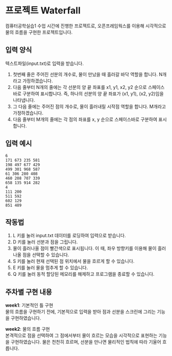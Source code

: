 # 프로젝트 Waterfall
컴퓨터공학실습1 수업 시간에 진행한 프로젝트로, 오픈프레임웍스를 이용해 시각적으로 물의 흐름을 구현한 프로젝트입니다.  
  
## 입력 양식  
텍스트파일(input.txt)로 입력을 받습니다.  
1. 첫번째 줄은 주어진 선분의 개수로, 물이 만났을 때 흘러갈 바닥 역할을 합니다. N개라고 가정하겠습니다.  
2. 다음 줄부터 N개의 줄에는 각 선분의 양 끝 좌표를 x1, y1, x2, y2 순으로 스페이스바로 구분하여 표시합니다. 즉, 하나의 선분의 양 끝 좌표가 (x1, y1), (x2, y2)임을 나타냅니다.  
3. 그 다음 줄에는 주어진 점의 개수로, 물이 흘러내릴 시작점 역할을 합니다. M개라고 가정하겠습니다.  
4. 다음 줄부터 M개의 줄에는 각 점의 좌표를 x, y 순으로 스페이스바로 구분하여 표시합니다.  
  
## 입력 예시  
```
6
171 673 235 581
198 497 677 429
499 301 968 587
61 306 280 408
460 208 707 339
658 135 914 282
4
111 200
511 592
602 129
851 489
```
  
## 작동법  
1. L 키를 눌러 input.txt 데이터를 로딩하여 입력으로 받습니다.  
2. D 키를 눌러 선분과 점을 그립니다.  
3. 물이 흘러나올 점이 빨간색으로 표시됩니다. 이 때, 좌우 방향키를 이용해 물이 흘러나올 점을 선택할 수 있습니다.  
4. S 키를 눌러 현재 선택된 점 위치에서 물을 흐르게 할 수 있습니다.  
5. E 키를 눌러 물을 멈추게 할 수 있습니다.  
6. Q 키를 눌러 동적 할당된 메모리를 해제하고 프로그램을 종료할 수 있습니다.  
  
## 주차별 구현 내용  
**week1**: 기본적인 틀 구현  
물의 흐름을 구현하기 전에, 기본적으로 입력을 받아 점과 선분을 스크린에 그리는 기능을 구현하였습니다.  
  
**week2**: 물의 흐름 구현  
본격적으로 점을 선택하여 그 점에서부터 물이 흐르는 모습을 시각적으로 표현하는 기능을 구현하였습니다. 물은 천천히 흐르며, 선분을 만나면 물리적인 법칙에 따라 기울어 흐릅니다.  